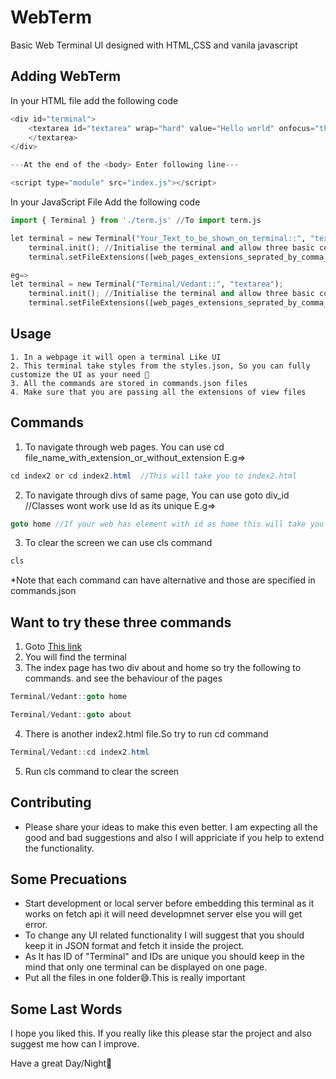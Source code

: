 # WebTerm

Basic Web Terminal UI designed with HTML,CSS and vanila javascript 
## Adding WebTerm

In your HTML file add the following code

```java
<div id="terminal">
    <textarea id="textarea" wrap="hard" value="Hello world" onfocus="this.value=this.value" spellcheck="false">
    </textarea>
</div>

---At the end of the <body> Enter following line---

<script type="module" src="index.js"></script>
```
In your JavaScript File Add the following code
```python
import { Terminal } from './term.js' //To import term.js

let terminal = new Terminal("Your_Text_to_be_shown_on_terminal::", "textarea");
    terminal.init(); //Initialise the terminal and allow three basic commands
    terminal.setFileExtensions([web_pages_extensions_seprated_by_comma_such_as_html_jsp]); //Which kind of extensions your web pages are using to navigate through webpages  

eg=>
let terminal = new Terminal("Terminal/Vedant::", "textarea");
    terminal.init(); //Initialise the terminal and allow three basic commands
    terminal.setFileExtensions([web_pages_extensions_seprated_by_comma_such_as_html_jsp]); //Which kind of extensions your web pages are using to navigate through webpages  

```
## Usage

```
1. In a webpage it will open a terminal Like UI
2. This terminal take styles from the styles.json, So you can fully customize the UI as your need 🙂
3. All the commands are stored in commands.json files
4. Make sure that you are passing all the extensions of view files
```
## Commands

1) To navigate through web pages. You can use cd file_name_with_extension_or_without_extension
E.g=> 
```java 
cd index2 or cd index2.html  //This will take you to index2.html
```
2) To navigate through divs of same page, You can use goto div_id //Classes wont work use Id as its unique
E.g=> 
```java
goto home //If your web has element with id as home this will take you to that div
```
3) To clear the screen we can use cls command
```java
cls
```
*Note that each command can have alternative and those are specified in commands.json 

## Want to try these three commands
1. Goto [This link](https://vedant2608.github.io/WebTerm/)
2. You will find the terminal 
3. The index page has two div about and home so try the following to commands. and see the behaviour of the pages
 ```java
Terminal/Vedant::goto home

Terminal/Vedant::goto about
```
4. There is another index2.html file.So try to run cd command
```java
Terminal/Vedant::cd index2.html
```
5. Run cls command to clear the screen
## Contributing
- Please share your ideas to make this even better. I am expecting all the good and bad suggestions and also I will appriciate if you help to extend the functionality.

## Some Precuations
- Start development or local server before embedding this terminal as it works on fetch api it will need developmnet server else you will get error.
- To change any UI related functionality I will suggest that you should keep it in JSON format and fetch it inside the project.
- As It has ID of "Terminal" and IDs are unique you should keep in the mind that only one terminal can be displayed on one page.
- Put all the files in one folder😅.This is really important

## Some Last Words
I hope you liked this. If you really like this please star the project and also suggest me how can I improve.

Have a great Day/Night🙂
